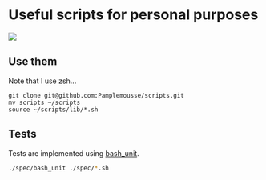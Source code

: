 # Useful scripts for personal purposes

![](https://travis-ci.org/Pamplemousse/scripts.svg?branch=master)


## Use them

Note that I use zsh...

```
git clone git@github.com:Pamplemousse/scripts.git
mv scripts ~/scripts
source ~/scripts/lib/*.sh
```

## Tests
Tests are implemented using [bash_unit](https://github.com/pgrange/bash_unit).

```bash
./spec/bash_unit ./spec/*.sh
```
